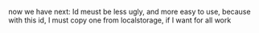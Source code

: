 now we have next: 
Id meust be less ugly, and more easy to use, because with this id, I must copy one from localstorage, if I want for all work
